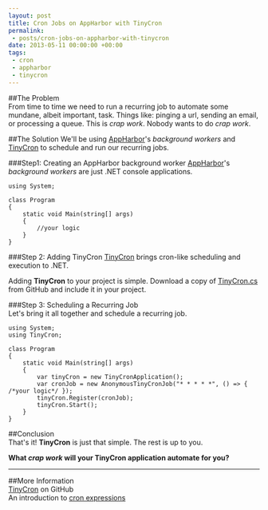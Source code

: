 ```yaml
---
layout: post
title: Cron Jobs on AppHarbor with TinyCron
permalink:
 - posts/cron-jobs-on-appharbor-with-tinycron
date: 2013-05-11 00:00:00 +00:00
tags:
 - cron
 - appharbor
 - tinycron
---
```


##The Problem  
From time to time we need to run a recurring job to automate some mundane, albeit important, task. Things like: pinging a url, sending an email, or processing a queue. This is *crap work*. Nobody wants to do *crap work*.  

##The Solution
We'll be using [AppHarbor](https://appharbor.com)'s *background workers* and [TinyCron](https://github.com/rbwestmoreland/TinyCron) to schedule and run our recurring jobs.   

###Step1: Creating an AppHarbor background worker
[AppHarbor](https://appharbor.com)'s *background workers* are just .NET console applications.

    using System;
    
    class Program
    {
        static void Main(string[] args)
        {
            //your logic
        }
    }

###Step 2: Adding TinyCron
[TinyCron](https://github.com/rbwestmoreland/TinyCron) brings cron-like scheduling and execution to .NET.  

Adding **TinyCron** to your project is simple. Download a copy of [TinyCron.cs](https://github.com/rbwestmoreland/TinyCron/blob/master/src/TinyCron/TinyCron.cs) from GitHub and include it in your project. 

###Step 3: Scheduling a Recurring Job  
Let's bring it all together and schedule a recurring job.

    using System;
    using TinyCron;
    
    class Program
    {
        static void Main(string[] args)
        {
            var tinyCron = new TinyCronApplication();
            var cronJob = new AnonymousTinyCronJob("* * * * *", () => { /*your logic*/ });
            tinyCron.Register(cronJob);
            tinyCron.Start();
        }
    }
    
##Conclusion  
That's it! **TinyCron** is just that simple. The rest is up to you.

**What *crap work* will your TinyCron application automate for you?**  

---  

##More Information  
[TinyCron](https://github.com/rbwestmoreland/TinyCron) on GitHub  
An introduction to [cron expressions](http://en.wikipedia.org/wiki/Cron_job#CRON_expression)  
